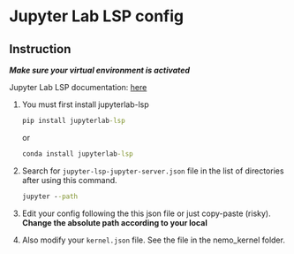 # Jupyter Lab LSP config

## Instruction

***Make sure your virtual environment is activated***

Jupyter Lab LSP documentation: [here](https://jupyterlab-lsp.readthedocs.io/en/latest/index.html)

1. You must first install jupyterlab-lsp

    ```cmd
    pip install jupyterlab-lsp
    ```

    or

    ```cmd
    conda install jupyterlab-lsp
    ```

2. Search for `jupyter-lsp-jupyter-server.json` file in the list of directories after using this command.

    ```cmd
    jupyter --path
    ```

3. Edit your config following the this json file or just copy-paste (risky). **Change the absolute path according to your local**

4. Also modify your `kernel.json` file. See the file in the nemo_kernel folder.
